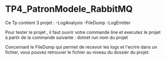 # TP4_PatronModele_RabbitMQ

Ce Tp contient 3 projet : 
-LogAnalysis
-FileDump
-LogEmitter

Pour tester le projet , il faut ouvrir votre commande line et executez le projet à partir
de la commande suivante : dotnet run nom du projet

Concernant le FileDump qui permet de recevoir les logs et l'ecrire dans un fichier, vous pouvez retrouver le fichier au niveau du dossier du projet. 